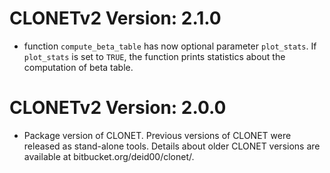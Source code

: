 # CLONETv2 Version: 2.1.0

* function `compute_beta_table` has now optional parameter `plot_stats`. 
If `plot_stats` is set to `TRUE`, the function prints statistics about the computation of beta table.

# CLONETv2 Version: 2.0.0

* Package version of CLONET. 
  Previous versions of CLONET were released as stand-alone tools. 
  Details about older CLONET versions are available at bitbucket.org/deid00/clonet/.
